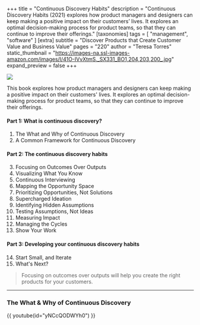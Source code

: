 +++
title = "Continuous Discovery Habits"
description = "Continuous Discovery Habits (2021) explores how product managers and designers can keep making a positive impact on their customers’ lives. It explores an optimal decision-making process for product teams, so that they can continue to improve their offerings."
[taxonomies]
tags = [ "management", "software" ]
[extra]
subtitle = "Discover Products that Create Customer Value and Business Value"
pages = "220"
author = "Teresa Torres"
static_thumbnail = "https://images-na.ssl-images-amazon.com/images/I/41O-IVvXtmS._SX331_BO1,204,203,200_.jpg"
expand_preview = false
+++

<img border="0" src="https://images-na.ssl-images-amazon.com/images/I/41O-IVvXtmS._SX331_BO1,204,203,200_.jpg" >

<!-- more -->

This book explores how product managers and designers can keep making a positive impact on their customers' lives. 
It explores an optimal decision-making process for product teams, so that they can continue to improve their offerings.

#### Part 1: What is continuous discovery?
1. The What and Why of Continuous Discovery
2. A Common Framework for Continuous Discovery

#### Part 2: The continuous discovery habits
3. Focusing on Outcomes Over Outputs
4. Visualizing What You Know
5. Continuous Interviewing
6. Mapping the Opportunity Space
7. Prioritizing Opportunities, Not Solutions
8. Supercharged Ideation
9. Identifying Hidden Assumptions
10. Testing Assumptions, Not Ideas
11. Measuring Impact
12. Managing the Cycles
13. Show Your Work

#### Part 3: Developing your continuous discovery habits
14. Start Small, and Iterate
15. What's Next?

> Focusing on outcomes over outputs will help you create the right products for your customers.

---

### The What & Why of Continuous Discovery

{{ youtube(id="yNCcQODWYh0") }}
